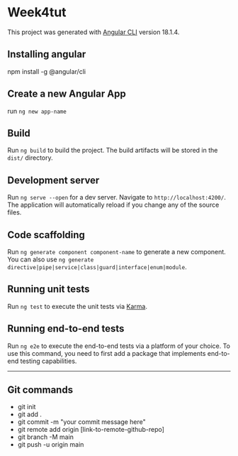 # Week4tut

This project was generated with [Angular CLI](https://github.com/angular/angular-cli) version 18.1.4.


## Installing angular
npm install -g @angular/cli


## Create a new Angular App

run `ng new app-name`

## Build

Run `ng build` to build the project. The build artifacts will be stored in the `dist/` directory.

## Development server

Run `ng serve --open` for a dev server. Navigate to `http://localhost:4200/`. The application will automatically reload if you change any of the source files.

## Code scaffolding

Run `ng generate component component-name` to generate a new component. You can also use `ng generate directive|pipe|service|class|guard|interface|enum|module`.

## Running unit tests

Run `ng test` to execute the unit tests via [Karma](https://karma-runner.github.io).

## Running end-to-end tests

Run `ng e2e` to execute the end-to-end tests via a platform of your choice. To use this command, you need to first add a package that implements end-to-end testing capabilities.

---

## Git commands

- git init
- git add .
- git commit -m "your commit message here"
- git remote add origin [link-to-remote-github-repo]
- git branch -M main
- git push -u origin main







